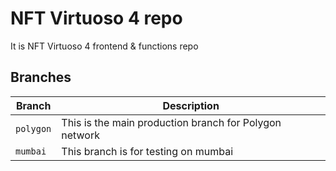 # NFT Virtuoso 4 repo
It is NFT Virtuoso 4 frontend & functions repo
 

## Branches
| Branch                           | Description   |
| -------------------------------- | ------------- |
| `polygon`                           | This is the main production branch for Polygon network |
| `mumbai`                         | This branch is for testing on mumbai |

